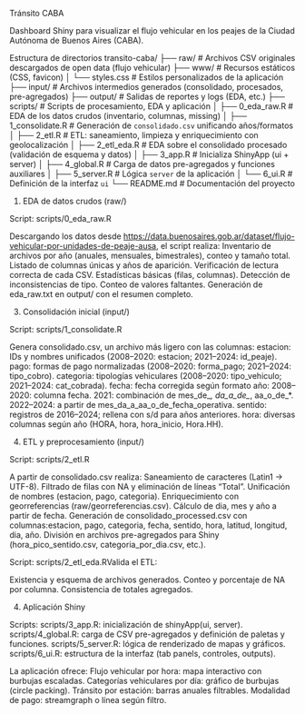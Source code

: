Tránsito CABA

Dashboard Shiny para visualizar el flujo vehicular en los peajes de la Ciudad Autónoma de Buenos Aires (CABA).

Estructura de directorios
transito-caba/
├── raw/                    # Archivos CSV originales descargados de open data (flujo vehicular)
├── www/                    # Recursos estáticos (CSS, favicon)
│   └── styles.css          # Estilos personalizados de la aplicación
├── input/                  # Archivos intermedios generados (consolidado, procesados, pre-agregados)
├── output/                 # Salidas de reportes y logs (EDA, etc.)
├── scripts/                # Scripts de procesamiento, EDA y aplicación
│   ├── 0_eda_raw.R         # EDA de los datos crudos (inventario, columnas, missing)
│   ├── 1_consolidate.R     # Generación de `consolidado.csv` unificando años/formatos
│   ├── 2_etl.R             # ETL: saneamiento, limpieza y enriquecimiento con geolocalización
│   ├── 2_etl_eda.R         # EDA sobre el consolidado procesado (validación de esquema y datos)
│   ├── 3_app.R             # Inicializa ShinyApp (ui + server)
│   ├── 4_global.R          # Carga de datos pre-agregados y funciones auxiliares
│   ├── 5_server.R          # Lógica `server` de la aplicación
│   └── 6_ui.R              # Definición de la interfaz `ui`
└── README.md               # Documentación del proyecto

1. EDA de datos crudos (raw/)

Script: scripts/0_eda_raw.R

Descargando los datos desde https://data.buenosaires.gob.ar/dataset/flujo-vehicular-por-unidades-de-peaje-ausa,
el script realiza:
Inventario de archivos por año (anuales, mensuales, bimestrales), conteo y tamaño total.
Listado de columnas únicas y años de aparición.
Verificación de lectura correcta de cada CSV.
Estadísticas básicas (filas, columnas).
Detección de inconsistencias de tipo.
Conteo de valores faltantes.
Generación de eda_raw.txt en output/ con el resumen completo.

3. Consolidación inicial (input/)

Script: scripts/1_consolidate.R

Genera consolidado.csv, un archivo más ligero con las columnas:
estacion: IDs y nombres unificados (2008–2020: estacion; 2021–2024: id_peaje).
pago: formas de pago normalizadas (2008–2020: forma_pago; 2021–2024: tipo_cobro).
categoria: tipologías vehiculares (2008–2020: tipo_vehiculo; 2021–2024: cat_cobrada).
fecha: fecha corregida según formato año:
2008–2020: columna fecha.
2021: combinación de mes_de_*, da_a_de_*, aa_o_de_*.
2022–2024: a partir de mes_da_a_aa_o_de_fecha_operativa.
sentido: registros de 2016–2024; rellena con s/d para años anteriores.
hora: diversas columnas según año (HORA, hora, hora_inicio, Hora.HH).

4. ETL y preprocesamiento (input/)

Script: scripts/2_etl.R

A partir de consolidado.csv realiza:
Saneamiento de caracteres (Latin1 → UTF-8).
Filtrado de filas con NA y eliminación de líneas “Total”.
Unificación de nombres (estacion, pago, categoria).
Enriquecimiento con georreferencias (raw/georreferencias.csv).
Cálculo de dia, mes y año a partir de fecha.
Generación de consolidado_processed.csv con columnas:estacion, pago, categoria, fecha, sentido, hora, latitud, longitud, dia, año.
División en archivos pre-agregados para Shiny (hora_pico_sentido.csv, categoria_por_dia.csv, etc.).

Script: scripts/2_etl_eda.RValida el ETL:

Existencia y esquema de archivos generados.
Conteo y porcentaje de NA por columna.
Consistencia de totales agregados.

4. Aplicación Shiny

Scripts:
scripts/3_app.R: inicialización de shinyApp(ui, server).
scripts/4_global.R: carga de CSV pre-agregados y definición de paletas y funciones.
scripts/5_server.R: lógica de renderizado de mapas y gráficos.
scripts/6_ui.R: estructura de la interfaz (tab panels, controles, outputs).

La aplicación ofrece:
Flujo vehicular por hora: mapa interactivo con burbujas escaladas.
Categorías vehiculares por día: gráfico de burbujas (circle packing).
Tránsito por estación: barras anuales filtrables.
Modalidad de pago: streamgraph o línea según filtro.

